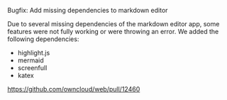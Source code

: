 Bugfix: Add missing dependencies to markdown editor

Due to several missing dependencies of the markdown editor app, some features were not fully working or were throwing an error. We added the following dependencies:

- highlight.js
- mermaid
- screenfull
- katex

https://github.com/owncloud/web/pull/12460
